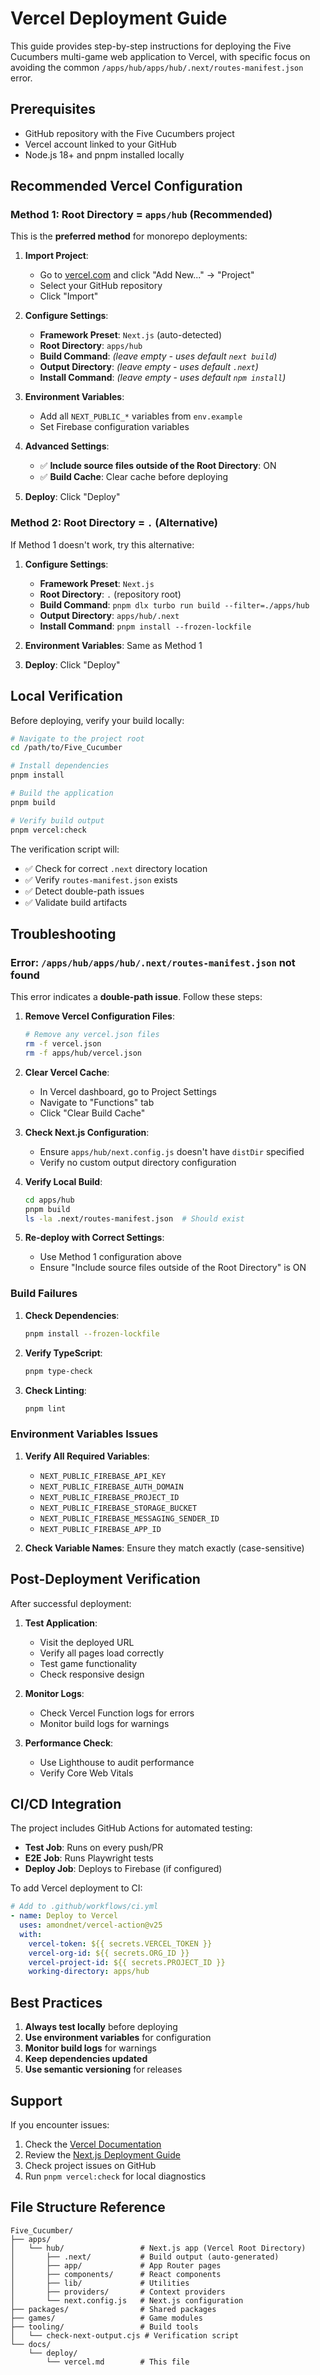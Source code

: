 # Vercel Deployment Guide

This guide provides step-by-step instructions for deploying the Five Cucumbers multi-game web application to Vercel, with specific focus on avoiding the common `/apps/hub/apps/hub/.next/routes-manifest.json` error.

## Prerequisites

- GitHub repository with the Five Cucumbers project
- Vercel account linked to your GitHub
- Node.js 18+ and pnpm installed locally

## Recommended Vercel Configuration

### Method 1: Root Directory = `apps/hub` (Recommended)

This is the **preferred method** for monorepo deployments:

1. **Import Project**:
   - Go to [vercel.com](https://vercel.com) and click "Add New..." → "Project"
   - Select your GitHub repository
   - Click "Import"

2. **Configure Settings**:
   - **Framework Preset**: `Next.js` (auto-detected)
   - **Root Directory**: `apps/hub`
   - **Build Command**: *(leave empty - uses default `next build`)*
   - **Output Directory**: *(leave empty - uses default `.next`)*
   - **Install Command**: *(leave empty - uses default `npm install`)*

3. **Environment Variables**:
   - Add all `NEXT_PUBLIC_*` variables from `env.example`
   - Set Firebase configuration variables

4. **Advanced Settings**:
   - ✅ **Include source files outside of the Root Directory**: ON
   - ✅ **Build Cache**: Clear cache before deploying

5. **Deploy**: Click "Deploy"

### Method 2: Root Directory = `.` (Alternative)

If Method 1 doesn't work, try this alternative:

1. **Configure Settings**:
   - **Framework Preset**: `Next.js`
   - **Root Directory**: `.` (repository root)
   - **Build Command**: `pnpm dlx turbo run build --filter=./apps/hub`
   - **Output Directory**: `apps/hub/.next`
   - **Install Command**: `pnpm install --frozen-lockfile`

2. **Environment Variables**: Same as Method 1

3. **Deploy**: Click "Deploy"

## Local Verification

Before deploying, verify your build locally:

```bash
# Navigate to the project root
cd /path/to/Five_Cucumber

# Install dependencies
pnpm install

# Build the application
pnpm build

# Verify build output
pnpm vercel:check
```

The verification script will:
- ✅ Check for correct `.next` directory location
- ✅ Verify `routes-manifest.json` exists
- ✅ Detect double-path issues
- ✅ Validate build artifacts

## Troubleshooting

### Error: `/apps/hub/apps/hub/.next/routes-manifest.json` not found

This error indicates a **double-path issue**. Follow these steps:

1. **Remove Vercel Configuration Files**:
   ```bash
   # Remove any vercel.json files
   rm -f vercel.json
   rm -f apps/hub/vercel.json
   ```

2. **Clear Vercel Cache**:
   - In Vercel dashboard, go to Project Settings
   - Navigate to "Functions" tab
   - Click "Clear Build Cache"

3. **Check Next.js Configuration**:
   - Ensure `apps/hub/next.config.js` doesn't have `distDir` specified
   - Verify no custom output directory configuration

4. **Verify Local Build**:
   ```bash
   cd apps/hub
   pnpm build
   ls -la .next/routes-manifest.json  # Should exist
   ```

5. **Re-deploy with Correct Settings**:
   - Use Method 1 configuration above
   - Ensure "Include source files outside of the Root Directory" is ON

### Build Failures

1. **Check Dependencies**:
   ```bash
   pnpm install --frozen-lockfile
   ```

2. **Verify TypeScript**:
   ```bash
   pnpm type-check
   ```

3. **Check Linting**:
   ```bash
   pnpm lint
   ```

### Environment Variables Issues

1. **Verify All Required Variables**:
   - `NEXT_PUBLIC_FIREBASE_API_KEY`
   - `NEXT_PUBLIC_FIREBASE_AUTH_DOMAIN`
   - `NEXT_PUBLIC_FIREBASE_PROJECT_ID`
   - `NEXT_PUBLIC_FIREBASE_STORAGE_BUCKET`
   - `NEXT_PUBLIC_FIREBASE_MESSAGING_SENDER_ID`
   - `NEXT_PUBLIC_FIREBASE_APP_ID`

2. **Check Variable Names**: Ensure they match exactly (case-sensitive)

## Post-Deployment Verification

After successful deployment:

1. **Test Application**:
   - Visit the deployed URL
   - Verify all pages load correctly
   - Test game functionality
   - Check responsive design

2. **Monitor Logs**:
   - Check Vercel Function logs for errors
   - Monitor build logs for warnings

3. **Performance Check**:
   - Use Lighthouse to audit performance
   - Verify Core Web Vitals

## CI/CD Integration

The project includes GitHub Actions for automated testing:

- **Test Job**: Runs on every push/PR
- **E2E Job**: Runs Playwright tests
- **Deploy Job**: Deploys to Firebase (if configured)

To add Vercel deployment to CI:

```yaml
# Add to .github/workflows/ci.yml
- name: Deploy to Vercel
  uses: amondnet/vercel-action@v25
  with:
    vercel-token: ${{ secrets.VERCEL_TOKEN }}
    vercel-org-id: ${{ secrets.ORG_ID }}
    vercel-project-id: ${{ secrets.PROJECT_ID }}
    working-directory: apps/hub
```

## Best Practices

1. **Always test locally** before deploying
2. **Use environment variables** for configuration
3. **Monitor build logs** for warnings
4. **Keep dependencies updated**
5. **Use semantic versioning** for releases

## Support

If you encounter issues:

1. Check the [Vercel Documentation](https://vercel.com/docs)
2. Review the [Next.js Deployment Guide](https://nextjs.org/docs/deployment)
3. Check project issues on GitHub
4. Run `pnpm vercel:check` for local diagnostics

## File Structure Reference

```
Five_Cucumber/
├── apps/
│   └── hub/                 # Next.js app (Vercel Root Directory)
│       ├── .next/           # Build output (auto-generated)
│       ├── app/             # App Router pages
│       ├── components/      # React components
│       ├── lib/             # Utilities
│       ├── providers/       # Context providers
│       └── next.config.js   # Next.js configuration
├── packages/                # Shared packages
├── games/                   # Game modules
├── tooling/                 # Build tools
│   └── check-next-output.cjs # Verification script
└── docs/
    └── deploy/
        └── vercel.md        # This file
```
